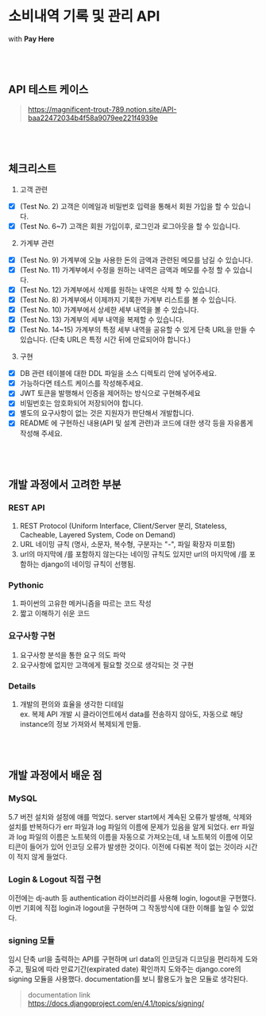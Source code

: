 # 소비내역 기록 및 관리 API

with **Pay Here**

</br></br>


## API 테스트 케이스

> https://magnificent-trout-789.notion.site/API-baa22472034b4f58a9079ee221f4939e

</br></br>


## 체크리스트

1. 고객 관련
- [x]  (Test No. 2) 고객은 이메일과 비밀번호 입력을 통해서 회원 가입을 할 수 있습니다.
- [x]  (Test No. 6~7) 고객은 회원 가입이후, 로그인과 로그아웃을 할 수 있습니다.
2. 가계부 관련
- [x]  (Test No. 9) 가계부에 오늘 사용한 돈의 금액과 관련된 메모를 남길 수 있습니다.
- [x]  (Test No. 11) 가계부에서 수정을 원하는 내역은 금액과 메모를 수정 할 수 있습니다.
- [x]  (Test No. 12) 가계부에서 삭제를 원하는 내역은 삭제 할 수 있습니다.
- [x]  (Test No. 8) 가계부에서 이제까지 기록한 가계부 리스트를 볼 수 있습니다.
- [x]  (Test No. 10) 가계부에서 상세한 세부 내역을 볼 수 있습니다.
- [x]  (Test No. 13) 가계부의 세부 내역을 복제할 수 있습니다.
- [x]  (Test No. 14~15) 가계부의 특정 세부 내역을 공유할 수 있게 단축 URL을 만들 수 있습니다.
(단축 URL은 특정 시간 뒤에 만료되어야 합니다.)
3. 구현
- [x]  DB 관련 테이블에 대한 DDL 파일을 소스 디렉토리 안에 넣어주세요.
- [x]  가능하다면 테스트 케이스를 작성해주세요.
- [x]  JWT 토큰을 발행해서 인증을 제어하는 방식으로 구현해주세요
- [x]  비밀번호는 암호화되어 저장되어야 합니다.
- [x]  별도의 요구사항이 없는 것은 지원자가 판단해서 개발합니다.
- [x]  README 에 구현하신 내용(API 및 설계 관련)과 코드에 대한 생각 등을 자유롭게 작성해 주세요.

</br></br>


## 개발 과정에서 고려한 부분

### REST API

1. REST Protocol (Uniform Interface, Client/Server 분리, Stateless, Cacheable, Layered System, Code on Demand)
2. URL 네이밍 규칙 (명사, 소문자, 복수형, 구분자는 "-", 파일 확장자 미포함)
3. url의 마지막에 /를 포함하지 않는다는 네이밍 규칙도 있지만 url의 마지막에 /를 포함하는 django의 네이밍 규칙이 선행됨.

### Pythonic

1. 파이썬의 고유한 메커니즘을 따르는 코드 작성
2. 짧고 이해하기 쉬운 코드

### 요구사항 구현

1. 요구사항 분석을 통한 요구 의도 파악
2. 요구사항에 없지만 고객에게 필요할 것으로 생각되는 것 구현

### Details

1. 개발의 편의와 효율을 생각한 디테일 </br>
ex. 복제 API 개발 시 클라이언트에서 data를 전송하지 않아도, 자동으로 해당 instance의 정보 가져와서 복제되게 만듦.

</br></br>


## 개발 과정에서 배운 점

### MySQL

5.7 버전 설치와 설정에 애를 먹었다. server start에서 계속된 오류가 발생해, 삭제와 설치를 반복하다가 err 파일과 log 파일의 이름에 문제가 있음을 알게 되었다. err 파일과 log 파일의 이름은 노트북의 이름을 자동으로 가져오는데, 내 노트북의 이름에 이모티콘이 들어가 있어 인코딩 오류가 발생한 것이다. 이전에 다뤄본 적이 없는 것이라 시간이 적지 않게 들었다.

### Login & Logout 직접 구현

이전에는 dj-auth 등 authentication 라이브러리를 사용해 login, logout을 구현했다. 이번 기회에 직접 login과 logout을 구현하며 그 작동방식에 대한 이해를 높일 수 있었다.

### signing 모듈

임시 단축 url을 출력하는 API를 구현하며 url data의 인코딩과 디코딩을 편리하게 도와주고, 필요에 따라 만료기간(expirated date) 확인까지 도와주는 django.core의 signing 모듈을 사용했다. documentation를 보니 활용도가 높은 모듈로 생각된다.
</br>
> documentation link</br>
https://docs.djangoproject.com/en/4.1/topics/signing/

</br></br>
